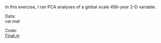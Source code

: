 In this exercise, I ran PCA analyses of a global scale 456-year 2-D variable.

Data: <br>
var.mat <br>

Code: <br>
[Final.m](https://github.com/LilianYou/Geography_Analytics/blob/main/PCA/Final.m)
